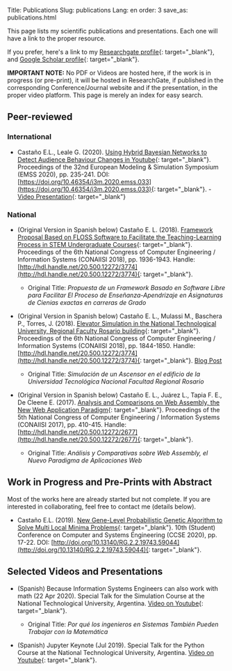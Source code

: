 Title: Publications
Slug: publications
Lang: en
order: 3
save_as: publications.html

This page lists my scientific publications and presentations. Each one will have a link to the proper resource.

If you prefer, here's a link to my [Researchgate profile](https://elc.github.io/link/research){: target="_blank"}, and [Google Scholar profile](https://elc.github.io/link/scholar){: target="_blank"}.

**IMPORTANT NOTE:** No PDF or Videos are hosted here, if the work is in progress (or pre-print), it will be hosted in ResearchGate, if published in the corresponding Conference/Journal website and if the presentation, in the proper video platform. This page is merely an index for easy search.

## Peer-reviewed

### International

- Castaño E.L., Leale G. (2020). [Using Hybrid Bayesian Networks to Detect Audience Behaviour Changes in Youtube](https://www.cal-tek.eu/proceedings/i3m/2020/emss/033/pdf){: target="_blank"}. Proceedings of the 32nd European Modeling & Simulation Symposium (EMSS 2020), pp. 235-241. DOI: [https://doi.org/10.46354/i3m.2020.emss.033](https://doi.org/10.46354/i3m.2020.emss.033){: target="_blank"}. - [Video Presentation](https://www.youtube.com/watch?v=Ro96A1mUMjI){: target="_blank"}

### National

- (Original Version in Spanish below) Castaño E. L. (2018). [Framework Proposal Based on FLOSS Software to Facilitate the Teaching-Learning Process in STEM Undergraduate Courses](https://www.researchgate.net/publication/344306299_Framework_Proposal_Based_on_FLOSS_Software_to_Facilitate_the_Teaching-Learning_Process_in_STEM_Undergraduate_Courses){: target="_blank"}. Proceedings of the 6th National Congress of Computer Engineering / Information Systems (CONAIISI 2018), pp. 1936-1943. Handle: [http://hdl.handle.net/20.500.12272/3774](http://hdl.handle.net/20.500.12272/3774){: target="_blank"}.
    - Original Title: *Propuesta de un Framework Basado en Software Libre para Facilitar El Proceso de Enseñanza-Apendrizaje en Asignaturas de Cienias exactas en carreras de Grado*

- (Original Version in Spanish below) Castaño E. L., Mulassi M., Baschera P., Torres, J. (2018). [Elevator Simulation in the National Technological University, Regional Faculty Rosario building](https://www.researchgate.net/publication/344306426_Elevator_Simulation_in_the_National_Technological_University_Regional_Faculty_Rosario_Building){: target="_blank"}. Proceedings of the 6th National Congress of Computer Engineering / Information Systems (CONAIISI 2018), pp. 1844-1850. Handle: [http://hdl.handle.net/20.500.12272/3774](http://hdl.handle.net/20.500.12272/3774){: target="_blank"}. [Blog Post](https://elc.github.io/posts/multi-floor-elevator-simulation-anylogic/)
    - Original Title: *Simulación de un Ascensor en el edificio de la Universidad Tecnológica Nacional Facultad Regional Rosario*

- (Original Version in Spanish below) Castaño E. L., Juárez L., Tapia F. E., De Cleene E. (2017). [Analysis and Comparisons on Web Assembly, the New Web Application Paradigm](https://www.researchgate.net/publication/344306430_Analysis_and_Comparisons_on_Web_Assembly_the_New_Web_Application_Paradigm){: target="_blank"}. Proceedings of the 5th National Congress of Computer Engineering / Information Systems (CONAIISI 2017), pp. 410-415. Handle: [http://hdl.handle.net/20.500.12272/2677](http://hdl.handle.net/20.500.12272/2677){: target="_blank"}.
    - Original Title: *Análisis y Comparativas sobre Web Assembly, el Nuevo Paradigma de Aplicaciones Web*

## Work in Progress and Pre-Prints with Abstract

Most of the works here are already started but not complete. If you are interested in collaborating, feel free to contact me (details below).

- Castaño E.L. (2019). [New Gene-Level Probabilistic Genetic Algorithm to Solve Multi Local Minima Problems](https://www.researchgate.net/publication/341785248_New_Gene-Level_Probabilistic_Genetic_Algorithm_to_Solve_Multi_Local_Minima_Problems){: target="_blank"}. 10th  (Student) Conference on Computer and Systems Engineering (CCSE 2020), pp. 17-22. DOI: [http://doi.org/10.13140/RG.2.2.19743.59044](http://doi.org/10.13140/RG.2.2.19743.59044){: target="_blank"}.

## Selected Videos and Presentations

- (Spanish) Because Information Systems Engineers can also work with math (22 Apr 2020). Special Talk for the Simulation Course at the National Technological University, Argentina. [Video on Youtube](https://www.youtube.com/watch?v=MsdOsFdVF4Y){: target="_blank"}.
    - Original Title: *Por qué los ingenieros en Sistemas También Pueden Trabajar con la Matemática*

- (Spanish) Jupyter Keynote (Jul 2019). Special Talk for the Python Course at the National Technological University, Argentina. [Video on Youtube](https://www.youtube.com/watch?v=NVHVARd1EvU){: target="_blank"}.